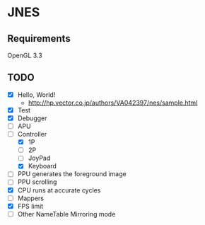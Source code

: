 # JNES

## Requirements
OpenGL 3.3

## TODO
- [x] Hello, World!
  - http://hp.vector.co.jp/authors/VA042397/nes/sample.html
- [X] Test
- [x] Debugger
- [ ] APU
- [ ] Controller
  - [x] 1P
  - [ ] 2P
  - [ ] JoyPad
  - [x] Keyboard
- [ ] PPU generates the foreground image
- [ ] PPU scrolling
- [x] CPU runs at accurate cycles
- [ ] Mappers
- [x] FPS limit
- [ ] Other NameTable Mirroring mode
